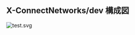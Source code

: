 ## X-ConnectNetworks/dev 構成図
![test.svg](https://x-connectnetworks.github.io/document/X-ConnectNetworks/dev/test.svg)
